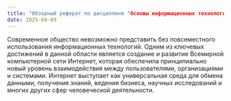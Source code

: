 ```yaml
---
title: "Обзорный реферат по дисциплине "Основы информационных технологий""
date: 2025-04-09
---
```

Современное общество невозможно представить без повсеместного использования информационных технологий. Одним из ключевых достижений в данной области является создание и развитие Всемирной компьютерной сети Интернет, которая обеспечила принципиально новый уровень взаимодействия между пользователями, организациями и системами. Интернет выступает как универсальная среда для обмена данными, получения знаний, ведения бизнеса, научных исследований и многих других сфер человеческой деятельности.
